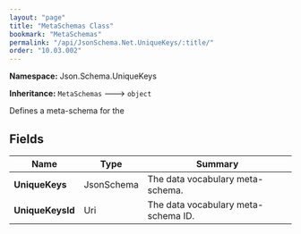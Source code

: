 ```yaml
---
layout: "page"
title: "MetaSchemas Class"
bookmark: "MetaSchemas"
permalink: "/api/JsonSchema.Net.UniqueKeys/:title/"
order: "10.03.002"
---
```

**Namespace:** Json.Schema.UniqueKeys

**Inheritance:**
`MetaSchemas`
 🡒 
`object`

Defines a meta-schema for the

## Fields

| Name | Type | Summary |
|---|---|---|
| **UniqueKeys** | JsonSchema | The data vocabulary meta-schema. |
| **UniqueKeysId** | Uri | The data vocabulary meta-schema ID. |

